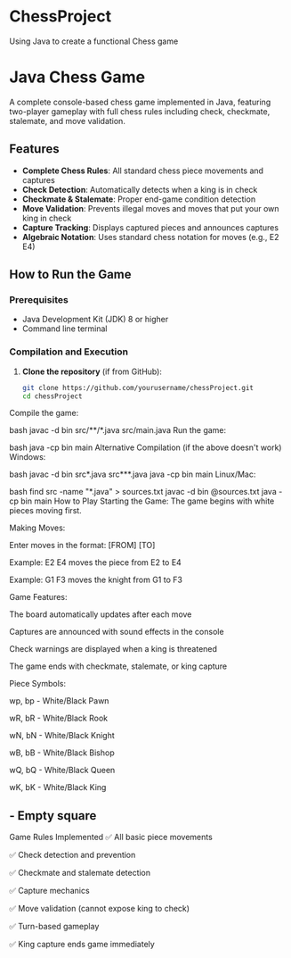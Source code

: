 # ChessProject
Using Java to create a functional Chess game
# Java Chess Game

A complete console-based chess game implemented in Java, featuring two-player gameplay with full chess rules including check, checkmate, stalemate, and move validation.

## Features

- **Complete Chess Rules**: All standard chess piece movements and captures
- **Check Detection**: Automatically detects when a king is in check
- **Checkmate & Stalemate**: Proper end-game condition detection
- **Move Validation**: Prevents illegal moves and moves that put your own king in check
- **Capture Tracking**: Displays captured pieces and announces captures
- **Algebraic Notation**: Uses standard chess notation for moves (e.g., E2 E4)

## How to Run the Game

### Prerequisites
- Java Development Kit (JDK) 8 or higher
- Command line terminal

### Compilation and Execution

1. **Clone the repository** (if from GitHub):
   ```bash
   git clone https://github.com/yourusername/chessProject.git
   cd chessProject
Compile the game:

bash
javac -d bin src/**/*.java src/main.java
Run the game:

bash
java -cp bin main
Alternative Compilation (if the above doesn't work)
Windows:

bash
javac -d bin src\*.java src\**\*.java
java -cp bin main
Linux/Mac:

bash
find src -name "*.java" > sources.txt
javac -d bin @sources.txt
java -cp bin main
How to Play
Starting the Game: The game begins with white pieces moving first.

Making Moves:

Enter moves in the format: [FROM] [TO]

Example: E2 E4 moves the piece from E2 to E4

Example: G1 F3 moves the knight from G1 to F3

Game Features:

The board automatically updates after each move

Captures are announced with sound effects in the console

Check warnings are displayed when a king is threatened

The game ends with checkmate, stalemate, or king capture

Piece Symbols:

wp, bp - White/Black Pawn

wR, bR - White/Black Rook

wN, bN - White/Black Knight

wB, bB - White/Black Bishop

wQ, bQ - White/Black Queen

wK, bK - White/Black King

## - Empty square

Game Rules Implemented
✅ All basic piece movements

✅ Check detection and prevention

✅ Checkmate and stalemate detection

✅ Capture mechanics

✅ Move validation (cannot expose king to check)

✅ Turn-based gameplay

✅ King capture ends game immediately
